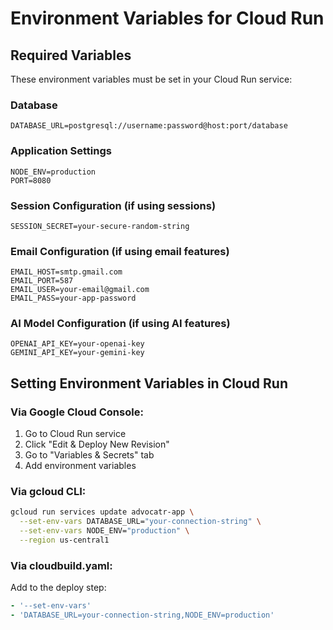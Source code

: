 
# Environment Variables for Cloud Run

## Required Variables
These environment variables must be set in your Cloud Run service:

### Database
```
DATABASE_URL=postgresql://username:password@host:port/database
```

### Application Settings
```
NODE_ENV=production
PORT=8080
```

### Session Configuration (if using sessions)
```
SESSION_SECRET=your-secure-random-string
```

### Email Configuration (if using email features)
```
EMAIL_HOST=smtp.gmail.com
EMAIL_PORT=587
EMAIL_USER=your-email@gmail.com
EMAIL_PASS=your-app-password
```

### AI Model Configuration (if using AI features)
```
OPENAI_API_KEY=your-openai-key
GEMINI_API_KEY=your-gemini-key
```

## Setting Environment Variables in Cloud Run

### Via Google Cloud Console:
1. Go to Cloud Run service
2. Click "Edit & Deploy New Revision"
3. Go to "Variables & Secrets" tab
4. Add environment variables

### Via gcloud CLI:
```bash
gcloud run services update advocatr-app \
  --set-env-vars DATABASE_URL="your-connection-string" \
  --set-env-vars NODE_ENV="production" \
  --region us-central1
```

### Via cloudbuild.yaml:
Add to the deploy step:
```yaml
- '--set-env-vars'
- 'DATABASE_URL=your-connection-string,NODE_ENV=production'
```
